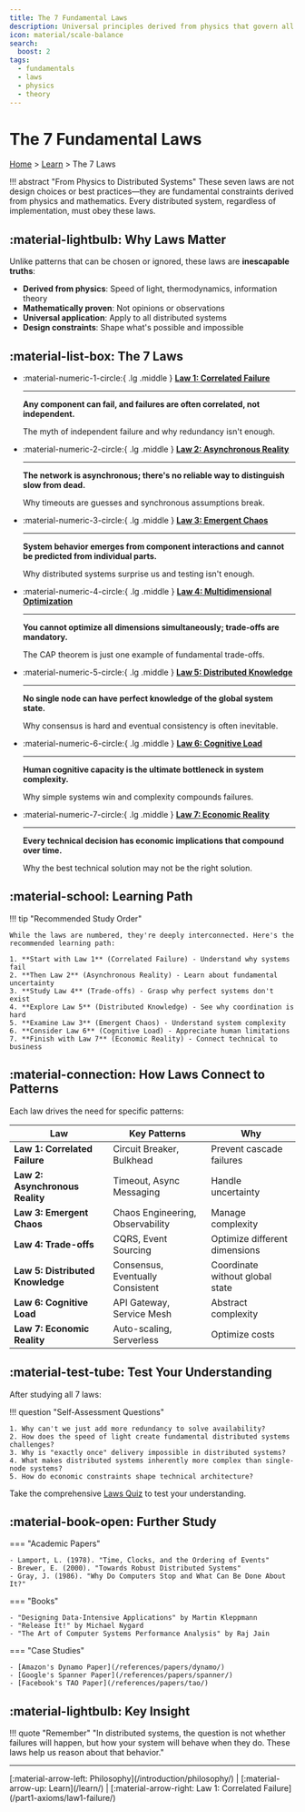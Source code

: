 ```yaml
---
title: The 7 Fundamental Laws
description: Universal principles derived from physics that govern all distributed systems
icon: material/scale-balance
search:
  boost: 2
tags:
  - fundamentals
  - laws
  - physics
  - theory
---
```


# The 7 Fundamental Laws

[Home](/) > [Learn](/learn/) > The 7 Laws

!!! abstract "From Physics to Distributed Systems"
    These seven laws are not design choices or best practices—they are fundamental constraints derived from physics and mathematics. Every distributed system, regardless of implementation, must obey these laws.

## :material-lightbulb: Why Laws Matter

Unlike patterns that can be chosen or ignored, these laws are **inescapable truths**:

- **Derived from physics**: Speed of light, thermodynamics, information theory
- **Mathematically proven**: Not opinions or observations
- **Universal application**: Apply to all distributed systems
- **Design constraints**: Shape what's possible and impossible

## :material-list-box: The 7 Laws

<div class="grid cards" markdown>

- :material-numeric-1-circle:{ .lg .middle } **[Law 1: Correlated Failure](/part1-axioms/law1-failure/)**
    
    ---
    
    **Any component can fail, and failures are often correlated, not independent.**
    
    The myth of independent failure and why redundancy isn't enough.

- :material-numeric-2-circle:{ .lg .middle } **[Law 2: Asynchronous Reality](/part1-axioms/law2-asynchrony/)**
    
    ---
    
    **The network is asynchronous; there's no reliable way to distinguish slow from dead.**
    
    Why timeouts are guesses and synchronous assumptions break.

- :material-numeric-3-circle:{ .lg .middle } **[Law 3: Emergent Chaos](/part1-axioms/law3-emergence/)**
    
    ---
    
    **System behavior emerges from component interactions and cannot be predicted from individual parts.**
    
    Why distributed systems surprise us and testing isn't enough.

- :material-numeric-4-circle:{ .lg .middle } **[Law 4: Multidimensional Optimization](/part1-axioms/law4-tradeoffs/)**
    
    ---
    
    **You cannot optimize all dimensions simultaneously; trade-offs are mandatory.**
    
    The CAP theorem is just one example of fundamental trade-offs.

- :material-numeric-5-circle:{ .lg .middle } **[Law 5: Distributed Knowledge](/part1-axioms/law5-epistemology/)**
    
    ---
    
    **No single node can have perfect knowledge of the global system state.**
    
    Why consensus is hard and eventual consistency is often inevitable.

- :material-numeric-6-circle:{ .lg .middle } **[Law 6: Cognitive Load](/part1-axioms/law6-human-api/)**
    
    ---
    
    **Human cognitive capacity is the ultimate bottleneck in system complexity.**
    
    Why simple systems win and complexity compounds failures.

- :material-numeric-7-circle:{ .lg .middle } **[Law 7: Economic Reality](/part1-axioms/law7-economics/)**
    
    ---
    
    **Every technical decision has economic implications that compound over time.**
    
    Why the best technical solution may not be the right solution.

</div>

## :material-school: Learning Path

!!! tip "Recommended Study Order"
    
    While the laws are numbered, they're deeply interconnected. Here's the recommended learning path:
    
    1. **Start with Law 1** (Correlated Failure) - Understand why systems fail
    2. **Then Law 2** (Asynchronous Reality) - Learn about fundamental uncertainty
    3. **Study Law 4** (Trade-offs) - Grasp why perfect systems don't exist
    4. **Explore Law 5** (Distributed Knowledge) - See why coordination is hard
    5. **Examine Law 3** (Emergent Chaos) - Understand system complexity
    6. **Consider Law 6** (Cognitive Load) - Appreciate human limitations
    7. **Finish with Law 7** (Economic Reality) - Connect technical to business

## :material-connection: How Laws Connect to Patterns

Each law drives the need for specific patterns:

| Law | Key Patterns | Why |
|-----|-------------|-----|
| **Law 1: Correlated Failure** | Circuit Breaker, Bulkhead | Prevent cascade failures |
| **Law 2: Asynchronous Reality** | Timeout, Async Messaging | Handle uncertainty |
| **Law 3: Emergent Chaos** | Chaos Engineering, Observability | Manage complexity |
| **Law 4: Trade-offs** | CQRS, Event Sourcing | Optimize different dimensions |
| **Law 5: Distributed Knowledge** | Consensus, Eventually Consistent | Coordinate without global state |
| **Law 6: Cognitive Load** | API Gateway, Service Mesh | Abstract complexity |
| **Law 7: Economic Reality** | Auto-scaling, Serverless | Optimize costs |

## :material-test-tube: Test Your Understanding

After studying all 7 laws:

!!! question "Self-Assessment Questions"
    
    1. Why can't we just add more redundancy to solve availability?
    2. How does the speed of light create fundamental distributed systems challenges?
    3. Why is "exactly once" delivery impossible in distributed systems?
    4. What makes distributed systems inherently more complex than single-node systems?
    5. How do economic constraints shape technical architecture?

Take the comprehensive [Laws Quiz](/part1-axioms/quiz/) to test your understanding.

## :material-book-open: Further Study

=== "Academic Papers"

    - Lamport, L. (1978). "Time, Clocks, and the Ordering of Events"
    - Brewer, E. (2000). "Towards Robust Distributed Systems"
    - Gray, J. (1986). "Why Do Computers Stop and What Can Be Done About It?"

=== "Books"

    - "Designing Data-Intensive Applications" by Martin Kleppmann
    - "Release It!" by Michael Nygard
    - "The Art of Computer Systems Performance Analysis" by Raj Jain

=== "Case Studies"

    - [Amazon's Dynamo Paper](/references/papers/dynamo/)
    - [Google's Spanner Paper](/references/papers/spanner/)
    - [Facebook's TAO Paper](/references/papers/tao/)

## :material-lightbulb: Key Insight

!!! quote "Remember"
    "In distributed systems, the question is not whether failures will happen, but how your system will behave when they do. These laws help us reason about that behavior."

---

<div class="page-nav" markdown>
[:material-arrow-left: Philosophy](/introduction/philosophy/) | 
[:material-arrow-up: Learn](/learn/) | 
[:material-arrow-right: Law 1: Correlated Failure](/part1-axioms/law1-failure/)
</div>